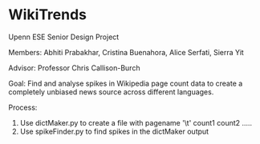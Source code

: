 # WikiTrends

Upenn ESE Senior Design Project

Members: Abhiti Prabakhar, Cristina Buenahora, Alice Serfati, Sierra Yit

Advisor: Professor Chris Callison-Burch

Goal: Find and analyse spikes in Wikipedia page count data to create a completely unbiased news source across different languages.

Process:
 
1. Use dictMaker.py to create a file with pagename '\t' count1 count2 ..... 
2. Use spikeFinder.py to find spikes in the dictMaker output

